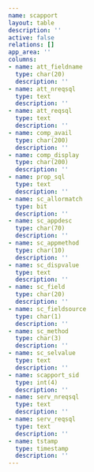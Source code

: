 ```yaml
---
name: scapport
layout: table
description: ''
active: false
relations: []
app_area: ''
columns:
- name: att_fieldname
  type: char(20)
  description: ''
- name: att_nreqsql
  type: text
  description: ''
- name: att_reqsql
  type: text
  description: ''
- name: comp_avail
  type: char(200)
  description: ''
- name: comp_display
  type: char(200)
  description: ''
- name: prop_sql
  type: text
  description: ''
- name: sc_allormatch
  type: bit
  description: ''
- name: sc_appdesc
  type: char(70)
  description: ''
- name: sc_appmethod
  type: char(10)
  description: ''
- name: sc_dispvalue
  type: text
  description: ''
- name: sc_field
  type: char(20)
  description: ''
- name: sc_fieldsource
  type: char(1)
  description: ''
- name: sc_method
  type: char(3)
  description: ''
- name: sc_selvalue
  type: text
  description: ''
- name: scapport_sid
  type: int(4)
  description: ''
- name: serv_nreqsql
  type: text
  description: ''
- name: serv_reqsql
  type: text
  description: ''
- name: tstamp
  type: timestamp
  description: ''
---
```


